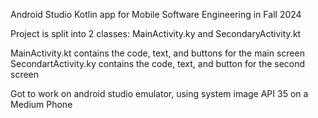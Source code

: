 Android Studio Kotlin app for Mobile Software Engineering in Fall 2024

Project is split into 2 classes: MainActivity.ky and SecondaryActivity.kt

MainActivity.kt contains the code, text, and buttons for the main screen
SecondartActivity.ky contains the code, text, and button for the second screen

Got to work on android studio emulator, using system image API 35 on a Medium Phone
